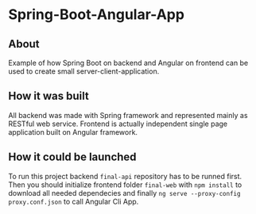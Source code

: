 # Spring-Boot-Angular-App
## About
Example of how Spring Boot on backend and Angular on frontend can be used to create small server-client-application.
## How it was built
All backend was made with Spring framework and represented mainly as RESTful web service.
Frontend is actually independent single page application built on Angular framework.
## How it could be launched
To run this project backend `final-api` repository  has to be runned first.
Then you should initialize frontend folder `final-web` with 
`npm install` to download all needed dependecies and finally
`ng serve --proxy-config proxy.conf.json` to call Angular Cli App.
